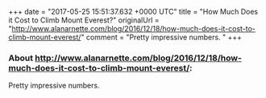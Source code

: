 +++
date = "2017-05-25 15:51:37.632 +0000 UTC"
title = "How Much Does it Cost to Climb Mount Everest?"
originalUrl = "http://www.alanarnette.com/blog/2016/12/18/how-much-does-it-cost-to-climb-mount-everest/"
comment = "Pretty impressive numbers. "
+++

### About http://www.alanarnette.com/blog/2016/12/18/how-much-does-it-cost-to-climb-mount-everest/:

Pretty impressive numbers. 
